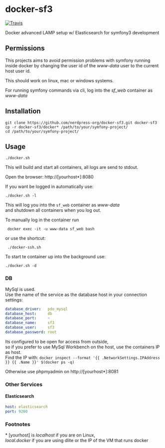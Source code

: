 # docker-sf3

[![Travis](https://img.shields.io/travis/nerdpress-org/docker-sf3.svg?style=flat-square)](https://travis-ci.org/nerdpress-org/docker-sf3)

Docker advanced LAMP setup w/ Elasticsearch for symfony3 development 

## Permissions

This projects aims to avoid permission problems with symfony running inside docker
by changing the user id of the _www-data_ user to the current host user id.

This should work on linux, mac or windows systems.

For running symfony commands via cli, log into the _sf_web_ container as _www-data_

## Installation

    git clone https://github.com/nerdpress-org/docker-sf3.git docker-sf3
    cp -r docker-sf3/docker* /path/to/your/symfony-project/
    cd /path/to/your/symfony-project/

## Usage

    ./docker.sh
    
This will build and start all containers, all logs are send to stdout.  

Open the browser: http://[yourhost*]:8080

If you want be logged in automatically use:  

    ./docker.sh -l

This will log you into the `sf_web` container as _www-data_    
and shutdown all containers when you log out.
    
To manually log in the container run
 
     docker exec -it -u www-data sf_web bash
     
or use the shortcut:
 
     ./docker-ssh.sh 
     

To start te container up into the background use:

    ./docker.sh -d

### DB

MySql is used.  
Use the name of the service as the database host in your connection settings:

```yml
database_driver:   pdo_mysql
database_host:     db 
database_port:     ~
database_name:     sf3
database_user:     sf3
database_password: root
```



Its configured to be open for access from outside,  
so if you prefer to use MySql Workbench on the host, use the containers IP as host.  
Find the IP with: `docker inspect --format '{{ .NetworkSettings.IPAddress }} {{ .Name }}' $(docker ps -q)`

Otherwise use phpmyadmin on http://[yourhost*]:8081

### Other Services

#### Elasticsearch

```yml
host: elasticsearch
port: 9200
```

### Footnotes

\* [yourhost] is *localhost* if you are on Linux,  
*local.docker* if you are using dlite or the IP of the VM that runs docker